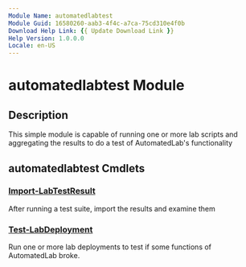 ```yaml
---
Module Name: automatedlabtest
Module Guid: 16580260-aab3-4f4c-a7ca-75cd310e4f0b
Download Help Link: {{ Update Download Link }}
Help Version: 1.0.0.0
Locale: en-US
---
```


# automatedlabtest Module
## Description
This simple module is capable of running one or more lab scripts and aggregating the
results to do a test of AutomatedLab's functionality

## automatedlabtest Cmdlets
### [Import-LabTestResult](Import-LabTestResult.md)
After running a test suite, import the results and examine them

### [Test-LabDeployment](Test-LabDeployment.md)
Run one or more lab deployments to test if some functions of AutomatedLab broke.

